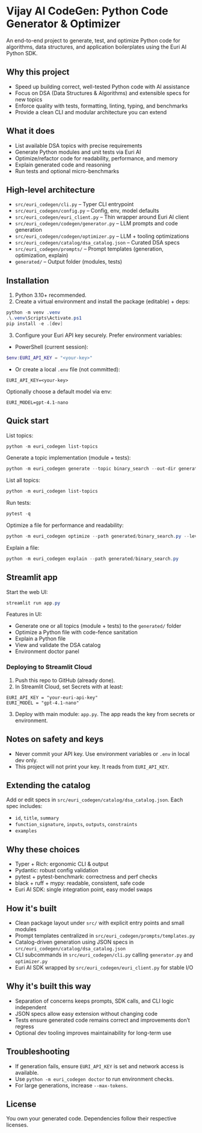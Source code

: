# Vijay AI CodeGen: Python Code Generator & Optimizer

An end-to-end project to generate, test, and optimize Python code for algorithms, data structures, and application boilerplates using the Euri AI Python SDK.

## Why this project
- Speed up building correct, well-tested Python code with AI assistance
- Focus on DSA (Data Structures & Algorithms) and extensible specs for new topics
- Enforce quality with tests, formatting, linting, typing, and benchmarks
- Provide a clean CLI and modular architecture you can extend

## What it does
- List available DSA topics with precise requirements
- Generate Python modules and unit tests via Euri AI
- Optimize/refactor code for readability, performance, and memory
- Explain generated code and reasoning
- Run tests and optional micro-benchmarks

## High-level architecture
- `src/euri_codegen/cli.py` – Typer CLI entrypoint
- `src/euri_codegen/config.py` – Config, env, model defaults
- `src/euri_codegen/euri_client.py` – Thin wrapper around Euri AI client
- `src/euri_codegen/codegen/generator.py` – LLM prompts and code generation
- `src/euri_codegen/codegen/optimizer.py` – LLM + tooling optimizations
- `src/euri_codegen/catalog/dsa_catalog.json` – Curated DSA specs
- `src/euri_codegen/prompts/` – Prompt templates (generation, optimization, explain)
- `generated/` – Output folder (modules, tests)

## Installation
1) Python 3.10+ recommended.
2) Create a virtual environment and install the package (editable) + deps:

```powershell
python -m venv .venv
.\.venv\Scripts\Activate.ps1
pip install -e .[dev]
```

3) Configure your Euri API key securely. Prefer environment variables:

- PowerShell (current session):
```powershell
$env:EURI_API_KEY = "<your-key>"
```

- Or create a local `.env` file (not committed):
```
EURI_API_KEY=<your-key>
```

Optionally choose a default model via env:
```
EURI_MODEL=gpt-4.1-nano
```

## Quick start
List topics:
```powershell
python -m euri_codegen list-topics
```

Generate a topic implementation (module + tests):
```powershell
python -m euri_codegen generate --topic binary_search --out-dir generated
```

List all topics:
```powershell
python -m euri_codegen list-topics
```

Run tests:
```powershell
pytest -q
```

Optimize a file for performance and readability:
```powershell
python -m euri_codegen optimize --path generated/binary_search.py --level all
```

Explain a file:
```powershell
python -m euri_codegen explain --path generated/binary_search.py
```

## Streamlit app
Start the web UI:
```powershell
streamlit run app.py
```
Features in UI:
- Generate one or all topics (module + tests) to the `generated/` folder
- Optimize a Python file with code-fence sanitation
- Explain a Python file
- View and validate the DSA catalog
- Environment doctor panel

### Deploying to Streamlit Cloud
1) Push this repo to GitHub (already done).
2) In Streamlit Cloud, set Secrets with at least:
```
EURI_API_KEY = "your-euri-api-key"
EURI_MODEL = "gpt-4.1-nano"
```
3) Deploy with main module: `app.py`. The app reads the key from secrets or environment.

## Notes on safety and keys
- Never commit your API key. Use environment variables or `.env` in local dev only.
- This project will not print your key. It reads from `EURI_API_KEY`.

## Extending the catalog
Add or edit specs in `src/euri_codegen/catalog/dsa_catalog.json`. Each spec includes:
- `id`, `title`, `summary`
- `function_signature`, `inputs`, `outputs`, `constraints`
- `examples`

## Why these choices
- Typer + Rich: ergonomic CLI & output
- Pydantic: robust config validation
- pytest + pytest-benchmark: correctness and perf checks
- black + ruff + mypy: readable, consistent, safe code
- Euri AI SDK: single integration point, easy model swaps

## How it's built
- Clean package layout under `src/` with explicit entry points and small modules
- Prompt templates centralized in `src/euri_codegen/prompts/templates.py`
- Catalog-driven generation using JSON specs in `src/euri_codegen/catalog/dsa_catalog.json`
- CLI subcommands in `src/euri_codegen/cli.py` calling `generator.py` and `optimizer.py`
- Euri AI SDK wrapped by `src/euri_codegen/euri_client.py` for stable I/O

## Why it's built this way
- Separation of concerns keeps prompts, SDK calls, and CLI logic independent
- JSON specs allow easy extension without changing code
- Tests ensure generated code remains correct and improvements don’t regress
- Optional dev tooling improves maintainability for long-term use

## Troubleshooting
- If generation fails, ensure `EURI_API_KEY` is set and network access is available.
- Use `python -m euri_codegen doctor` to run environment checks.
- For large generations, increase `--max-tokens`.

## License
You own your generated code. Dependencies follow their respective licenses.
